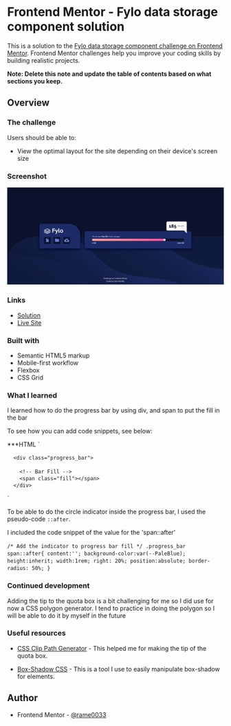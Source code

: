 # Frontend Mentor - Fylo data storage component solution

This is a solution to the [Fylo data storage component challenge on Frontend Mentor](https://www.frontendmentor.io/challenges/fylo-data-storage-component-1dZPRbV5n). Frontend Mentor challenges help you improve your coding skills by building realistic projects. 

**Note: Delete this note and update the table of contents based on what sections you keep.**

## Overview

### The challenge

Users should be able to:

- View the optimal layout for the site depending on their device's screen size

### Screenshot

![](./screenshot/Screenshot%202024-05-14%20151834.png)

### Links

- [Solution](https://github.com/rame0033/practice_pages/tree/main/front-end_mentor_p8)
- [Live Site](https://rame0033.github.io/practice_pages/front-end_mentor_p8/)

### Built with

- Semantic HTML5 markup
- Mobile-first workflow
- Flexbox
- CSS Grid

### What I learned

I learned how to do the progress bar by using div, and span to put the fill in the bar

To see how you can add code snippets, see below:

***HTML
`
<!-- Progress bar -->
      <div class="progress_bar">

        <!-- Bar Fill -->
        <span class="fill"></span>
      </div>

`

To be able to do the circle indicator inside the progress bar, I used the pseudo-code `::after`.

I included the code snippet of the value for the 'span::after'

`
/* Add the indicator to progress bar fill */
.progress_bar span::after{
    content:'';
    background-color:var(--PaleBlue);
    height:inherit;
    width:1rem;
    right: 20%;
    position:absolute;
    border-radius: 50%;
}
`

### Continued development

Adding the tip to the quota box is a bit challenging for me so I did use for now a CSS polygon generator. I tend to practice in doing the polygon so I will be able to do it by myself in the future

### Useful resources

- [CSS Clip Path Generator](https://www.cssportal.com/css-clip-path-generator/) - This helped me for making the tip of the quota box.

- [Box-Shadow CSS](https://cssgenerator.org/box-shadow-css-generator.html) - This is a tool I use to easily manipulate box-shadow for elements.

## Author

- Frontend Mentor - [@rame0033](https://www.frontendmentor.io/profile/rame0033)